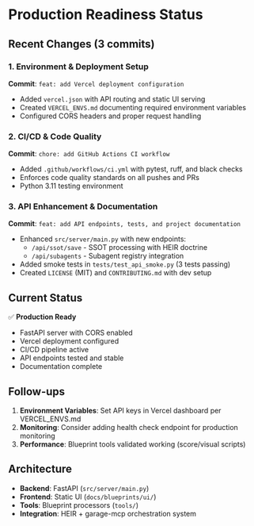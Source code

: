 # Production Readiness Status

## Recent Changes (3 commits)

### 1. Environment & Deployment Setup
**Commit**: `feat: add Vercel deployment configuration`
- Added `vercel.json` with API routing and static UI serving
- Created `VERCEL_ENVS.md` documenting required environment variables
- Configured CORS headers and proper request handling

### 2. CI/CD & Code Quality  
**Commit**: `chore: add GitHub Actions CI workflow`
- Added `.github/workflows/ci.yml` with pytest, ruff, and black checks
- Enforces code quality standards on all pushes and PRs
- Python 3.11 testing environment

### 3. API Enhancement & Documentation
**Commit**: `feat: add API endpoints, tests, and project documentation`
- Enhanced `src/server/main.py` with new endpoints:
  - `/api/ssot/save` - SSOT processing with HEIR doctrine
  - `/api/subagents` - Subagent registry integration
- Added smoke tests in `tests/test_api_smoke.py` (3 tests passing)
- Created `LICENSE` (MIT) and `CONTRIBUTING.md` with dev setup

## Current Status
✅ **Production Ready**
- FastAPI server with CORS enabled
- Vercel deployment configured  
- CI/CD pipeline active
- API endpoints tested and stable
- Documentation complete

## Follow-ups
1. **Environment Variables**: Set API keys in Vercel dashboard per VERCEL_ENVS.md
2. **Monitoring**: Consider adding health check endpoint for production monitoring
3. **Performance**: Blueprint tools validated working (score/visual scripts)

## Architecture
- **Backend**: FastAPI (`src/server/main.py`) 
- **Frontend**: Static UI (`docs/blueprints/ui/`)
- **Tools**: Blueprint processors (`tools/`)
- **Integration**: HEIR + garage-mcp orchestration system